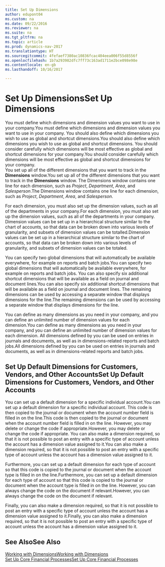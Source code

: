 ```yaml
---
title: Set Up Dimensions
author: edupont04
ms.custom: na
ms.date: 09/22/2016
ms.reviewer: na
ms.suite: na
ms.tgt_pltfrm: na
ms.topic: article
ms.prod: dynamics-nav-2017
ms.translationtype: HT
ms.sourcegitcommit: 4fefaef7380ac10836fcac404eea006f55d8556f
ms.openlocfilehash: 1b7a293982dfc7ff73c163ad1711e2bce098e98e
ms.contentlocale: en-gb
ms.lasthandoff: 10/16/2017

---
```


# <a name="set-up-dimensions"></a><span data-ttu-id="93237-102">Set Up Dimensions</span><span class="sxs-lookup"><span data-stu-id="93237-102">Set Up Dimensions</span></span>
<span data-ttu-id="93237-103">You must define which dimensions and dimension values you want to use in your company.</span><span class="sxs-lookup"><span data-stu-id="93237-103">You must define which dimensions and dimension values you want to use in your company.</span></span> <span data-ttu-id="93237-104">You should also define which dimensions you wish to use as global and shortcut dimensions.</span><span class="sxs-lookup"><span data-stu-id="93237-104">You should also define which dimensions you wish to use as global and shortcut dimensions.</span></span> <span data-ttu-id="93237-105">You should consider carefully which dimensions will be most effective as global and shortcut dimensions for your company.</span><span class="sxs-lookup"><span data-stu-id="93237-105">You should consider carefully which dimensions will be most effective as global and shortcut dimensions for your company.</span></span>  
<span data-ttu-id="93237-106">You set up all of the different dimensions that you want to track in the **Dimensions** window.</span><span class="sxs-lookup"><span data-stu-id="93237-106">You set up all of the different dimensions that you want to track in the **Dimensions** window.</span></span> <span data-ttu-id="93237-107">The Dimensions window contains one line for each dimension, such as *Project*, *Department*, *Area*, and *Salesperson*.</span><span class="sxs-lookup"><span data-stu-id="93237-107">The Dimensions window contains one line for each dimension, such as *Project*, *Department*, *Area*, and *Salesperson*.</span></span>  

<span data-ttu-id="93237-108">For each dimension, you must also set up the dimension values, such as all of the departments in your company.</span><span class="sxs-lookup"><span data-stu-id="93237-108">For each dimension, you must also set up the dimension values, such as all of the departments in your company.</span></span> <span data-ttu-id="93237-109">Dimension values can be set up in a hierarchical structure similar to the chart of accounts, so that data can be broken down into various levels of granularity, and subsets of dimension values can be totalled.</span><span class="sxs-lookup"><span data-stu-id="93237-109">Dimension values can be set up in a hierarchical structure similar to the chart of accounts, so that data can be broken down into various levels of granularity, and subsets of dimension values can be totaled.</span></span>  

<span data-ttu-id="93237-110">You can specify two global dimensions that will automatically be available everywhere, for example on reports and batch jobs.</span><span class="sxs-lookup"><span data-stu-id="93237-110">You can specify two global dimensions that will automatically be available everywhere, for example on reports and batch jobs.</span></span> <span data-ttu-id="93237-111">You can also specify six additional shortcut dimensions that will be available as a field on journal and document lines.</span><span class="sxs-lookup"><span data-stu-id="93237-111">You can also specify six additional shortcut dimensions that will be available as a field on journal and document lines.</span></span> <span data-ttu-id="93237-112">The remaining dimensions can be used by accessing a separate window that displays dimensions for the line.</span><span class="sxs-lookup"><span data-stu-id="93237-112">The remaining dimensions can be used by accessing a separate window that displays dimensions for the line.</span></span>  

<span data-ttu-id="93237-113">You can define as many dimensions as you need in your company, and you can define an unlimited number of dimension values for each dimension.</span><span class="sxs-lookup"><span data-stu-id="93237-113">You can define as many dimensions as you need in your company, and you can define an unlimited number of dimension values for each dimension.</span></span> <span data-ttu-id="93237-114">All dimensions defined by you can be used on entries in journals and documents, as well as in dimensions-related reports and batch jobs.</span><span class="sxs-lookup"><span data-stu-id="93237-114">All dimensions defined by you can be used on entries in journals and documents, as well as in dimensions-related reports and batch jobs.</span></span>  

## <a name="set-up-default-dimensions-for-customers-vendors-and-other-accounts"></a><span data-ttu-id="93237-115">Set Up Default Dimensions for Customers, Vendors, and Other Accounts</span><span class="sxs-lookup"><span data-stu-id="93237-115">Set Up Default Dimensions for Customers, Vendors, and Other Accounts</span></span>
<span data-ttu-id="93237-116">You can set up a default dimension for a specific individual account.</span><span class="sxs-lookup"><span data-stu-id="93237-116">You can set up a default dimension for a specific individual account.</span></span> <span data-ttu-id="93237-117">This code is then copied to the journal or document when the account number field is filled in on the line.</span><span class="sxs-lookup"><span data-stu-id="93237-117">This code is then copied to the journal or document when the account number field is filled in on the line.</span></span> <span data-ttu-id="93237-118">However, you may delete or change the code if appropriate.</span><span class="sxs-lookup"><span data-stu-id="93237-118">However, you may delete or change the code if appropriate.</span></span> <span data-ttu-id="93237-119">You can also make a dimension required, so that it is not possible to post an entry with a specific type of account unless the account has a dimension value assigned to it.</span><span class="sxs-lookup"><span data-stu-id="93237-119">You can also make a dimension required, so that it is not possible to post an entry with a specific type of account unless the account has a dimension value assigned to it.</span></span>  

<span data-ttu-id="93237-120">Furthermore, you can set up a default dimension for each type of account so that this code is copied to the journal or document when the account type is filled in on the line.</span><span class="sxs-lookup"><span data-stu-id="93237-120">Furthermore, you can set up a default dimension for each type of account so that this code is copied to the journal or document when the account type is filled in on the line.</span></span> <span data-ttu-id="93237-121">However, you can always change the code on the document if relevant.</span><span class="sxs-lookup"><span data-stu-id="93237-121">However, you can always change the code on the document if relevant.</span></span>  

<span data-ttu-id="93237-122">Finally, you can also make a dimension required, so that it is not possible to post an entry with a specific type of account unless the account has a dimension value assigned to it.</span><span class="sxs-lookup"><span data-stu-id="93237-122">Finally, you can also make a dimension required, so that it is not possible to post an entry with a specific type of account unless the account has a dimension value assigned to it.</span></span>

## <a name="see-also"></a><span data-ttu-id="93237-123">See Also</span><span class="sxs-lookup"><span data-stu-id="93237-123">See Also</span></span>
[<span data-ttu-id="93237-124">Working with Dimensions</span><span class="sxs-lookup"><span data-stu-id="93237-124">Working with Dimensions</span></span>](finance-dimensions.md)  
[<span data-ttu-id="93237-125">Set Up Core Financial Processes</span><span class="sxs-lookup"><span data-stu-id="93237-125">Set Up Core Financial Processes</span></span>](finance-setup-finance.md)

